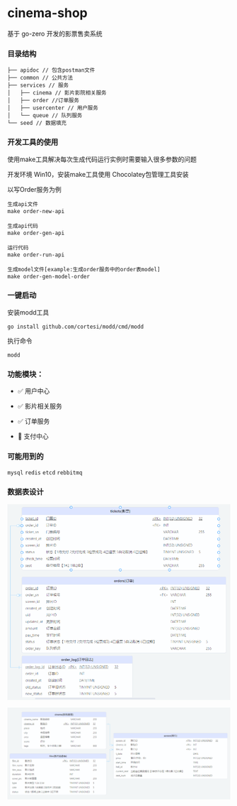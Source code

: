 # cinema-shop

基于 go-zero 开发的影票售卖系统

### 目录结构

```
├── apidoc // 包含postman文件
├── common // 公共方法
├── services // 服务
│   ├── cinema // 影片影院相关服务
│   ├── order //订单服务
│   ├── usercenter // 用户服务
│   └── queue // 队列服务
└── seed // 数据填充
```

### 开发工具的使用

使用make工具解决每次生成代码运行实例时需要输入很多参数的问题

开发环境 Win10，安装make工具使用 Chocolatey包管理工具安装

以写Order服务为例

```
生成api文件
make order-new-api

生成api代码
make order-gen-api

运行代码
make order-run-api

生成model文件[example:生成order服务中的order表model]
make order-gen-model-order
```

### 一键启动

安装modd工具

```
go install github.com/cortesi/modd/cmd/modd
```

执行命令

```
modd
```



### 功能模块：

- :white_check_mark: 用户中心

- :white_check_mark: 影片相关服务

- :white_check_mark: 订单服务

- :black_square_button: 支付中心

### 可能用到的

 `mysql`  `redis`  `etcd` `rebbitmq`

### 数据表设计

![order](readme/order.PNG)

![cinema](readme/cinema.PNG)
